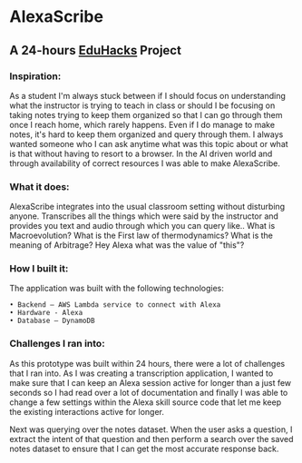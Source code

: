 # AlexaScribe
## A 24-hours [EduHacks](https://eduhacks.com/) Project

### Inspiration:
As a student I'm always stuck between if I should focus on understanding what the instructor is trying to teach in class or should I be focusing on taking notes trying to keep them organized so that I can go through them once I reach home, which rarely happens.
Even if I do manage to make notes, it's hard to keep them organized and query through them. I always wanted someone who I can ask anytime what was this topic about or what is that without having to resort to a browser. In the AI driven world and through availability of correct resources I was able to make AlexaScribe.


### What it does:
AlexaScribe integrates into the usual classroom setting without disturbing anyone.
Transcribes all the things which were said by the instructor and provides you text and audio through which you can query like..
What is Macroevolution?
What is the First law of thermodynamics?
What is the meaning of Arbitrage?
Hey Alexa what was the value of "this"?

### How I built it:
The application was built with the following technologies:

	• Backend – AWS Lambda service to connect with Alexa 
	• Hardware - Alexa
	• Database – DynamoDB
  


### Challenges I ran into:
As this prototype was built within 24 hours, there were a lot of challenges that I ran into. 
As I was creating a transcription application, I wanted to make sure that I can keep an Alexa session active for longer than a just few seconds so I had read over a lot of documentation and finally I was able to change a few settings within the Alexa skill source code that let me keep the existing interactions active for longer.

Next was querying over the notes dataset. When the user asks a question, I extract the intent of that question and then perform a search over the saved notes dataset to ensure that I can get the most accurate response back.
